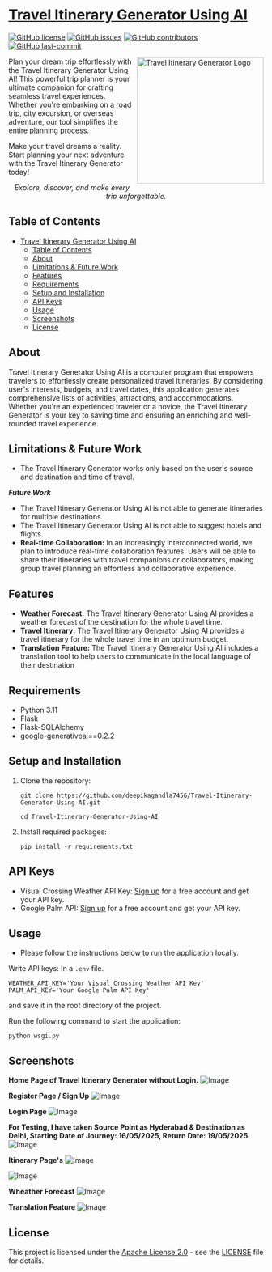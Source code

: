 # [Travel Itinerary Generator Using AI](https://routeweaver.onrender.com)


[![GitHub license](https://img.shields.io/github/license/deepikagandla7456/Travel-Itinerary-Generator-Using-AI)](LICENSE)
[![GitHub issues](https://img.shields.io/github/issues/deepikagandla7456/Travel-Itinerary-Generator-Using-AI)]()
[![GitHub contributors](https://img.shields.io/github/contributors/deepikagandla7456/Travel-Itinerary-Generator-Using-AI)]()
[![GitHub last-commit](https://img.shields.io/github/last-commit/deepikagandla7456/Travel-Itinerary-Generator-Using-AI)]()


<img title="Travel-Itinerary-Generator" align='right' src="/static/logo.png" alt="Travel Itinerary Generator Logo" width="250"/>

Plan your dream trip effortlessly with the Travel Itinerary Generator Using AI! This powerful trip planner is your ultimate companion for crafting seamless travel experiences. Whether you're embarking on a road trip, city excursion, or overseas adventure, our tool simplifies the entire planning process.


<p align="left">
Make your travel dreams a reality. Start planning your next adventure with the Travel Itinerary Generator today!
</p>
<p align="center">
<i>Explore, discover, and make every trip unforgettable.</i>
</p>

## Table of Contents

- [Travel Itinerary Generator Using AI](#travel-itinerary-generator-using-ai)
  - [Table of Contents](#table-of-contents)
  - [About](#about)
  - [Limitations \& Future Work](#limitations--future-work)
  - [Features](#features)
  - [Requirements](#requirements)
  - [Setup and Installation](#setup-and-installation)
  - [API Keys](#api-keys)
  - [Usage](#usage)
  - [Screenshots](#screenshots)
  - [License](#license)

## About

Travel Itinerary Generator Using AI is a computer program that empowers travelers to effortlessly create personalized travel itineraries. By considering user's interests, budgets, and travel dates, this application generates comprehensive lists of activities, attractions, and accommodations. Whether you're an experienced traveler or a novice, the Travel Itinerary Generator is your key to saving time and ensuring an enriching and well-rounded travel experience.

## Limitations & Future Work
- The Travel Itinerary Generator works only based on the user's source and destination and time of travel.

***Future Work***

- The Travel Itinerary Generator Using AI is not able to generate itineraries for multiple destinations.
- The Travel Itinerary Generator Using AI is not able to suggest hotels and flights.
- **Real-time Collaboration:** In an increasingly interconnected world, we plan to introduce real-time collaboration features. Users will be able to share their itineraries with travel companions or collaborators, making group travel planning an effortless and collaborative experience.

## Features

- **Weather Forecast:** The Travel Itinerary Generator Using AI provides a weather forecast of the destination for the whole travel time.
- **Travel Itinerary:** The Travel Itinerary Generator Using AI provides a travel itinerary for the whole travel time in an optimum budget.
- **Translation Feature:** The Travel Itinerary Generator Using AI includes a translation tool to help users to communicate in the local language of their destination
## Requirements

- Python 3.11
- Flask
- Flask-SQLAlchemy
- google-generativeai==0.2.2

## Setup and Installation

1. Clone the repository:

   ```shell
   git clone https://github.com/deepikagandla7456/Travel-Itinerary-Generator-Using-AI.git
  
   cd Travel-Itinerary-Generator-Using-AI
2. Install required packages:

   ```shell
   pip install -r requirements.txt
   ```

## API Keys
- Visual Crossing Weather API Key: [Sign up](https://www.visualcrossing.com/weather-api) for a free account and get your API key.
- Google Palm API: [Sign up](https://makersuite.google.com) for a free account and get your API key.

## Usage
- Please follow the instructions below to run the application locally.

Write API keys: In a `.env` file.
```shell
WEATHER_API_KEY='Your Visual Crossing Weather API Key'
PALM_API_KEY='Your Google Palm API Key'
```
and save it in the root directory of the project.

Run the following command to start the application:
```shell
python wsgi.py
```

## Screenshots

**Home Page of Travel Itinerary Generator without Login.**
![Image](https://github.com/user-attachments/assets/1aaa448c-f401-4dfc-a5e7-a5aebe17586f)

**Register Page / Sign Up**
![Image](https://github.com/user-attachments/assets/a466b3f9-0612-4ce0-b7ab-3551eb48e914)

**Login Page**
![Image](https://github.com/user-attachments/assets/3afe9986-dcd2-4205-ad95-103cf5f0a1e4)

**For Testing, I have taken Source Point as Hyderabad & Destination as Delhi, Starting Date of Journey: 16/05/2025, Return Date: 19/05/2025**
![Image](https://github.com/user-attachments/assets/3fafff77-8e14-4e72-a37d-edd307223c29)

**Itinerary Page's**
![Image](https://github.com/user-attachments/assets/4926ffd9-4f9e-480a-a055-9ff05b0519da)

![Image](https://github.com/user-attachments/assets/b4e61169-e7c7-4b07-80d0-26e94373eabd)

**Wheather Forecast**
![Image](https://github.com/user-attachments/assets/d5384d48-2864-456a-bbd5-04a3e70cb630)

**Translation Feature**
![Image](https://github.com/user-attachments/assets/fdef4650-606b-466b-ac36-4673bfe655e0)


## License

This project is licensed under the [Apache License 2.0](LICENSE) - see the [LICENSE](LICENSE) file for details.
